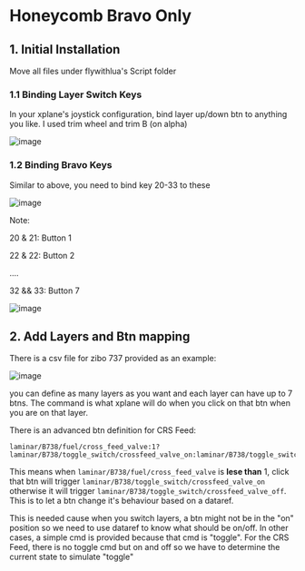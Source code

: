 # Honeycomb Bravo Only
## 1. Initial Installation

Move all files under flywithlua's Script folder

### 1.1 Binding Layer Switch Keys
In your xplane's joystick configuration, bind layer up/down btn to anything you like. I used trim wheel and trim B (on alpha)


![image](https://github.com/user-attachments/assets/97618897-ecf1-42c9-b012-5c964cfef9a7)


### 1.2 Binding Bravo Keys

Similar to above, you need to bind key 20-33 to these


![image](https://github.com/user-attachments/assets/58583676-897b-498a-9b1a-efcb4f41447c)

Note:

20 & 21: Button 1

22 & 22: Button 2

....

32 && 33: Button 7

![image](https://github.com/user-attachments/assets/5c02c166-0684-4401-833e-c4f1b93f7896)

## 2. Add Layers and Btn mapping
There is a csv file for zibo 737 provided as an example:

![image](https://github.com/user-attachments/assets/e0c46065-b623-4a6f-a508-cf5aff653d74)

you can define as many layers as you want and each layer can have up to 7 btns. The command is what xplane will do when you click on that btn when you are on that layer.

There is an advanced btn definition for CRS Feed:
```
laminar/B738/fuel/cross_feed_valve:1?laminar/B738/toggle_switch/crossfeed_valve_on:laminar/B738/toggle_switch/crossfeed_valve_off
```
This means when `laminar/B738/fuel/cross_feed_valve` is **lese than** 1, click that btn will trigger `laminar/B738/toggle_switch/crossfeed_valve_on` otherwise it will trigger `laminar/B738/toggle_switch/crossfeed_valve_off`. This is to let a btn change it's behaviour based on a dataref. 

This is needed cause when you switch layers, a btn might not be in the "on" position so we need to use dataref to know what should be on/off. In other cases, a simple cmd is provided because that cmd is "toggle". For the CRS Feed, there is no toggle cmd but on and off so we have to determine the current state to simulate "toggle"